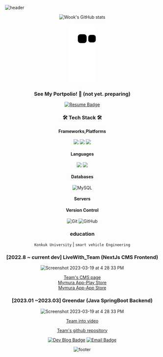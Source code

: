![header](https://capsule-render.vercel.app/api?type=transparent&color=gradient&height=200&section=header&text=Speculating%Wook&fontSize=50&fontColor=2E8B57)

<div align="center">

![Wook's GitHub stats](https://github-readme-stats.vercel.app/api?username=speculatingwook&show_icons=true&theme=vue-dark)

![snake gif](https://github.com/speculatingwook/speculatingwook/blob/output/github-contribution-grid-snake.svg)

<h3 align="center">
 See My Portpolio! 🥰 (not yet. preparing)
</h3>

[![Resume Badge](http://img.shields.io/badge/-Portpolio-green?style=flat&logo=notion&logoColor=white)](https://outlu.notion.site/portfolio-b66d2b6d15544a34a75028a36f84f3c6)


### 🛠 Tech Stack 🛠

#### Frameworks,Platforms
<p>

  <img src="https://img.shields.io/badge/Spring-6DB33F?style=for-the-badge&logo=Spring&logoColor=white"/>

 <img src="https://img.shields.io/badge/Spring Boot-6DB33F.svg?&style=for-the-badge&logo=Spring Boot&logoColor=white"/>
   <img src="https://img.shields.io/badge/nextjs-000000.svg?style=for-the-badge&logo=nextjs&logoColor=white"/>
</p>


#### Languages
<p>
    <img src="https://img.shields.io/badge/java-007396?style=for-the-badge&logo=java&logoColor=white"/> 
    <img src="https://img.shields.io/badge/javaScript-F7DF1E?style=for-the-badge&logo=javascript&logoColor=white"/> 
</p>


#### Databases
![MySQL](https://img.shields.io/badge/mysql-4479A1?style=for-the-badge&logo=mysql&logoColor=white)


#### Servers





#### Version Control
![Git](https://img.shields.io/badge/git-%23F05033.svg?style=for-the-badge&logo=git&logoColor=white)
![GitHub](https://img.shields.io/badge/github-%23121011.svg?style=for-the-badge&logo=github&logoColor=white)


### education
`Konkuk University` | `smart vehicle Engineering`



### [2022.8 ~ current dev] LiveWith_Team (NextJs CMS Frontend) 


<img width="600" alt="Screenshot 2023-03-19 at 4 28 33 PM" src="https://user-images.githubusercontent.com/105579811/227689153-0a218c23-cc31-420c-9b99-cafd12ff92d7.png">

[Team's CMS page](https://cms.livewithtogether.com/authentication/login?returnUrl=%2F)  
[Mymura App-Play Store](https://play.google.com/store/apps/details?id=com.livewithtogether.nyam)   
[Mymura App-App Store](https://apps.apple.com/kr/app/%EB%83%A0-nyam/id6443465109)


### [2023.01 ~2023.03] Greendar (Java SpringBoot Backend) 

<img width="600" alt="Screenshot 2023-03-19 at 4 28 33 PM" src="https://user-images.githubusercontent.com/105579811/227689492-67bb8854-6b48-4740-b951-50c2a21a7c85.jpeg">

[Team into video](https://www.youtube.com/watch?v=aUiaK_zgogw)

[Team's github repository](https://github.com/Team-Greendar/GreendarServer)



[![Dev Blog Badge](http://img.shields.io/badge/Tech%20Blog-11B48A?style=flat&logo=Vimeo&logoColor=white)](https://half-develop-er.tistory.com/) [![Email Badge](http://img.shields.io/badge/-Gmail-orange?style=flat&logo=Gmail&logoColor=white)](mailto:bwook9908@gmail.com)


![footer](https://capsule-render.vercel.app/api?type=waving&color=2E8B57&height=200&section=footer)
</box>

